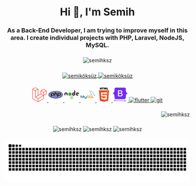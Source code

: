 <h1 align="center">Hi 👋, I'm Semih</h1>
<h3 align="center">As a Back-End Developer, I am trying to improve myself in this area. I create individual projects with PHP, Laravel, NodeJS, MySQL.</h3>

###

<div align="center"> 
  <img src="https://komarev.com/ghpvc/?username=semihksz&label=Profile%20views&color=0e75b6&style=flat" alt="semihksz" /> 
</div>

###

<div align="center">
  <a href="https://linkedin.com/in/semiköksüz" target="blank">
  <img align="center" src="https://img.shields.io/static/v1?message=LinkedIn&logo=linkedin&label=&color=0077B5&logoColor=white&labelColor=&style=for-the-badge" alt="semiköksüz" />
  </a>
  <a href="https://semihoksuz.com/" target="blank">
  <img align="center" src="https://img.shields.io/static/v1?message=Website&label=&color=20b2aa&labelColor=&style=for-the-badge" alt="semiköksüz" />
  </a>
</div>

###

<div align="center">
  <a href="https://laravel.com/" target="_blank" rel="noreferrer">
  <img src="https://raw.githubusercontent.com/devicons/devicon/master/icons/laravel/laravel-original.svg" alt="laravel" height="40"/>
  </a> 
  <a href="https://www.php.net" target="_blank" rel="noreferrer">
  <img src="https://raw.githubusercontent.com/devicons/devicon/master/icons/php/php-original.svg" alt="php" height="40"/>
  </a>
  <a href="https://nodejs.org" target="_blank" rel="noreferrer">
  <img src="https://raw.githubusercontent.com/devicons/devicon/master/icons/nodejs/nodejs-original-wordmark.svg" alt="nodejs" height="40"/>
  </a>
  <a href="https://www.mysql.com/" target="_blank" rel="noreferrer">
  <img src="https://raw.githubusercontent.com/devicons/devicon/master/icons/mysql/mysql-original-wordmark.svg" alt="mysql" height="40"/>
  </a>
  <a href="https://www.w3.org/html/" target="_blank" rel="noreferrer">
  <img src="https://raw.githubusercontent.com/devicons/devicon/master/icons/html5/html5-original-wordmark.svg" alt="html5" height="40"/>
  </a>
  <a href="https://getbootstrap.com" target="_blank" rel="noreferrer">
  <img src="https://raw.githubusercontent.com/devicons/devicon/master/icons/bootstrap/bootstrap-plain-wordmark.svg" alt="bootstrap" height="40"/>
  </a> 
  <a href="https://flutter.dev" target="_blank" rel="noreferrer">
  <img src="https://www.vectorlogo.zone/logos/flutterio/flutterio-icon.svg" alt="flutter" height="40"/>
  </a>
  <a href="https://git-scm.com/" target="_blank" rel="noreferrer">
  <img src="https://www.vectorlogo.zone/logos/git-scm/git-scm-icon.svg" alt="git" height="40"/>
  </a>
</div>


###

<div align="end"> 
    <img src="https://github-profile-trophy.vercel.app/?username=semihksz&title=Commits,Repositories,Experience,Followers&theme=dracula" alt="semihksz" />
</div>

###

<div align="center">
  <img src="https://github-readme-stats.vercel.app/api?username=semihksz&show_icons=true&locale=en" alt="semihksz" />
  <img src="https://github-readme-streak-stats.herokuapp.com/?user=semihksz&" alt="semihksz" />
  <img src="https://github-readme-stats.vercel.app/api/top-langs?username=semihksz&locale=en&hide_title=false&layout=compact&card_width=320&langs_count=5&hide_border=false" alt="semihksz" />
</div>

###

<div align="center">
  <picture>
    <source media="(prefers-color-scheme: dark)" srcset="https://raw.githubusercontent.com/semihksz/semihksz/output/github-contribution-grid-snake-dark.svg">
    <source media="(prefers-color-scheme: light)" srcset="https://raw.githubusercontent.com/semihksz/semihksz/output/github-contribution-grid-snake.svg">
    <img alt="github contribution grid snake animation" src="https://raw.githubusercontent.com/semihksz/semihksz/output/github-contribution-grid-snake.svg">
  </picture>
</div>

